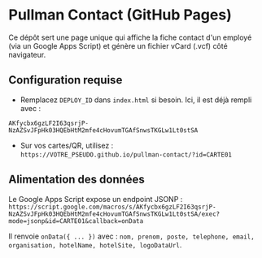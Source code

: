 # Pullman Contact (GitHub Pages)

Ce dépôt sert une page unique qui affiche la fiche contact d'un employé (via un Google Apps Script) et génère un fichier vCard (.vcf) côté navigateur.

## Configuration requise
- Remplacez `DEPLOY_ID` dans `index.html` si besoin. Ici, il est déjà rempli avec :
```
AKfycbx6gzLF2I63qsrjP-NzAZSvJFpHk03HQEbHtM2mfe4cHovumTGAfSnwsTKGLw1Lt0stSA
```
- Sur vos cartes/QR, utilisez :  
`https://VOTRE_PSEUDO.github.io/pullman-contact/?id=CARTE01`

## Alimentation des données
Le Google Apps Script expose un endpoint JSONP :
`https://script.google.com/macros/s/AKfycbx6gzLF2I63qsrjP-NzAZSvJFpHk03HQEbHtM2mfe4cHovumTGAfSnwsTKGLw1Lt0stSA/exec?mode=jsonp&id=CARTE01&callback=onData`

Il renvoie `onData({ ... })` avec : `nom, prenom, poste, telephone, email, organisation, hotelName, hotelSite, logoDataUrl`.
